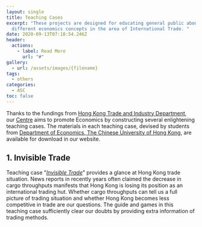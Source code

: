 ```yaml
---
layout: single
title: Teaching Cases
excerpt: "These projects are designed for educating general public about
  different economics concepts in the area of International Trade. "
date: 2020-09-13T07:18:54.246Z
header:
  actions:
    - label: Read More
      url: "#"
gallery:
  - url: /assets/images/{filename}
tags:
  - others
categories:
  - ASC
toc: false
---
```

Thanks to the fundings from [Hong Kong Trade and Industry Department](https://www.tid.gov.hk), our [Centre](https://erc.cuhk.edu.hk/asc/) aims to promote Economics by constructing several enlightening teaching cases. The materials in each teaching case, devised by students from [Department of Economics, The Chinese University of Hong Kong](http://www.econ.cuhk.edu.hk/econ/en-gb/), are available for download in our website. 



## 1. Invisible Trade

Teaching case "*[Invisible Trade](https://erc.cuhk.edu.hk/apec%20study%20centre/human%20capital%20development/invisible-trade/)*" provides a glance at Hong Kong trade situation. News reports in recently years often claimed the decrease in cargo throughputs manifests that Hong Kong is losing its position as an international trading hut. Whether cargo throughputs can tell us a full picture of trading situation and whether Hong Kong becomes less competitive in trade are our questions. The guide and games in this teaching case sufficiently clear our doubts by providing extra information of trading methods.